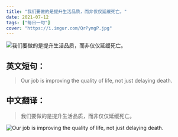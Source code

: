 ```yaml
---
title: "我们要做的是提升生活品质，而非仅仅延缓死亡。"
date: 2021-07-12
tags: ["每日一句"]
cover: "https://i.imgur.com/QrPymgP.jpg"
---
```


![我们要做的是提升生活品质，而非仅仅延缓死亡。](https://i.imgur.com/tt7zzD5.jpg)

## 英文短句：
> Our job is improving the quality of life, not just delaying death.

<!--more-->

## 中文翻译：
> 我们要做的是提升生活品质，而非仅仅延缓死亡。

![Our job is improving the quality of life, not just delaying death.](https://i.imgur.com/PzMlULq.jpg)

